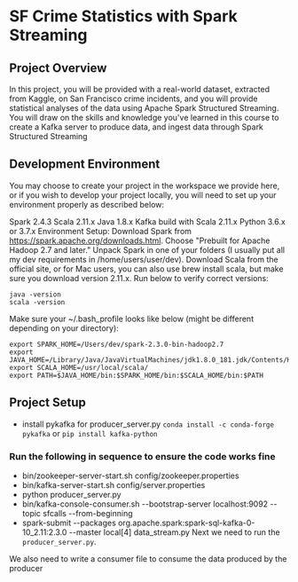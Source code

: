 

# SF Crime Statistics with Spark Streaming
## Project Overview
In this project, you will be provided with a real-world dataset, extracted from Kaggle, on San Francisco crime incidents, and you will provide statistical analyses of the data using Apache Spark Structured Streaming. You will draw on the skills and knowledge you've learned in this course to create a Kafka server to produce data, and ingest data through Spark Structured Streaming

## Development Environment
You may choose to create your project in the workspace we provide here, or if you wish to develop your project locally, you will need to set up your environment properly as described below:

Spark 2.4.3
Scala 2.11.x
Java 1.8.x
Kafka build with Scala 2.11.x
Python 3.6.x or 3.7.x
Environment Setup:
Download Spark from https://spark.apache.org/downloads.html. Choose "Prebuilt for Apache Hadoop 2.7 and later."
Unpack Spark in one of your folders (I usually put all my dev requirements in /home/users/user/dev).
Download Scala from the official site, or for Mac users, you can also use brew install scala, but make sure you download version 2.11.x.
Run below to verify correct versions:
```
java -version
scala -version
```
Make sure your ~/.bash_profile looks like below (might be different depending on your directory):
```
export SPARK_HOME=/Users/dev/spark-2.3.0-bin-hadoop2.7
export JAVA_HOME=/Library/Java/JavaVirtualMachines/jdk1.8.0_181.jdk/Contents/Home
export SCALA_HOME=/usr/local/scala/
export PATH=$JAVA_HOME/bin:$SPARK_HOME/bin:$SCALA_HOME/bin:$PATH
```

## Project Setup
- install pykafka for producer_server.py `conda install -c conda-forge pykafka` or `pip install kafka-python`

### Run the following in sequence to ensure the code works fine
- bin/zookeeper-server-start.sh config/zookeeper.properties
- bin/kafka-server-start.sh config/server.properties
- python producer_server.py
- bin/kafka-console-consumer.sh --bootstrap-server localhost:9092 --topic sfcalls --from-beginning
- spark-submit --packages org.apache.spark:spark-sql-kafka-0-10_2.11:2.3.0 --master local[4] data_stream.py
Next we need to run the `producer_server.py`. 

We also need to write a consumer file to consume the data produced by the producer

